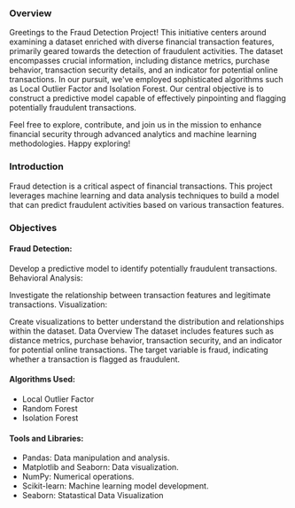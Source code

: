 ### Overview ###
Greetings to the Fraud Detection Project! This initiative centers around examining a dataset enriched with diverse financial transaction features, primarily geared towards the detection of fraudulent activities. The dataset encompasses crucial information, including distance metrics, purchase behavior, transaction security details, and an indicator for potential online transactions. In our pursuit, we've employed sophisticated algorithms such as Local Outlier Factor and Isolation Forest. Our central objective is to construct a predictive model capable of effectively pinpointing and flagging potentially fraudulent transactions.

Feel free to explore, contribute, and join us in the mission to enhance financial security through advanced analytics and machine learning methodologies. Happy exploring!


### Introduction ###
Fraud detection is a critical aspect of financial transactions. This project leverages machine learning and data analysis techniques to build a model that can predict fraudulent activities based on various transaction features.

### Objectives ###
#### Fraud Detection: ####

Develop a predictive model to identify potentially fraudulent transactions.
Behavioral Analysis:

Investigate the relationship between transaction features and legitimate transactions.
Visualization:

Create visualizations to better understand the distribution and relationships within the dataset.
Data Overview
The dataset includes features such as distance metrics, purchase behavior, transaction security, and an indicator for potential online transactions. The target variable is fraud, indicating whether a transaction is flagged as fraudulent.

#### Algorithms Used:
- Local Outlier Factor
- Random Forest
- Isolation Forest
  
#### Tools and Libraries: #### 
- Pandas: Data manipulation and analysis.
- Matplotlib and Seaborn: Data visualization.
- NumPy: Numerical operations.
- Scikit-learn: Machine learning model development.
- Seaborn: Statastical Data Visualization
